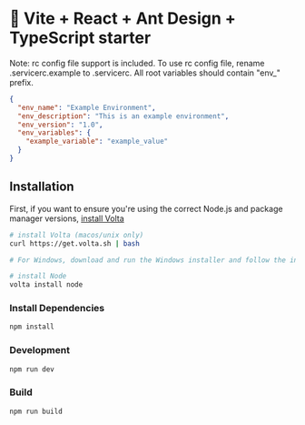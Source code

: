 # 🚀 Vite + React + Ant Design + TypeScript starter

Note: rc config file support is included.
To use rc config file, rename .servicerc.example to .servicerc. All root variables
should contain "env_" prefix.

```JSON
{
  "env_name": "Example Environment",
  "env_description": "This is an example environment",
  "env_version": "1.0",
  "env_variables": {
    "example_variable": "example_value"
  }
}
```

## Installation

First, if you want to ensure you're using the correct Node.js and package manager versions, [install Volta](http://volta.sh)

```sh
# install Volta (macos/unix only)
curl https://get.volta.sh | bash

# For Windows, download and run the Windows installer and follow the instructions.

# install Node
volta install node
```
### Install Dependencies

```sh
npm install
```

### Development

```sh
npm run dev
```

### Build

```sh
npm run build
